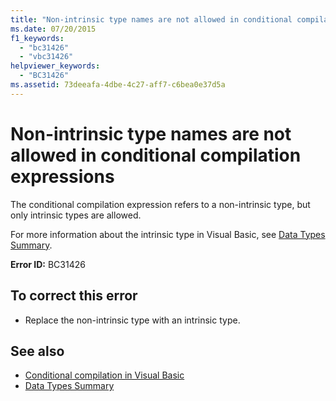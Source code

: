 ```yaml
---
title: "Non-intrinsic type names are not allowed in conditional compilation expressions"
ms.date: 07/20/2015
f1_keywords: 
  - "bc31426"
  - "vbc31426"
helpviewer_keywords: 
  - "BC31426"
ms.assetid: 73deeafa-4dbe-4c27-aff7-c6bea0e37d5a
---
```

# Non-intrinsic type names are not allowed in conditional compilation expressions
The conditional compilation expression refers to a non-intrinsic type, but only intrinsic types are allowed.  
  
 For more information about the intrinsic type in Visual Basic, see [Data Types Summary](../language-reference/keywords/data-types-summary.md).  
  
 **Error ID:** BC31426  
  
## To correct this error  
  
- Replace the non-intrinsic type with an intrinsic type.  
  
## See also

- [Conditional compilation in Visual Basic](../programming-guide/program-structure/conditional-compilation.md)
- [Data Types Summary](../language-reference/keywords/data-types-summary.md)
